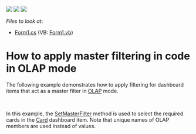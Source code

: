 <!-- default badges list -->
![](https://img.shields.io/endpoint?url=https://codecentral.devexpress.com/api/v1/VersionRange/128580717/13.2.7%2B)
[![](https://img.shields.io/badge/Open_in_DevExpress_Support_Center-FF7200?style=flat-square&logo=DevExpress&logoColor=white)](https://supportcenter.devexpress.com/ticket/details/E5098)
[![](https://img.shields.io/badge/📖_How_to_use_DevExpress_Examples-e9f6fc?style=flat-square)](https://docs.devexpress.com/GeneralInformation/403183)
<!-- default badges end -->
<!-- default file list -->
*Files to look at*:

* [Form1.cs](./CS/Dashboard_SetMasterFilter_OLAP/Form1.cs) (VB: [Form1.vb](./VB/Dashboard_SetMasterFilter_OLAP/Form1.vb))
<!-- default file list end -->
# How to apply master filtering in code in OLAP mode


<p>The following example demonstrates how to apply filtering for dashboard items that act as a master filter in <a href="http://documentation.devexpress.com/#Dashboard/CustomDocument15707">OLAP</a> mode.</p>
<br />
<p>In this example, the <a href="https://documentation.devexpress.com/#Dashboard/DevExpressDashboardWinDashboardViewer_SetMasterFiltertopic">SetMasterFilter</a> method is used to select the required cards in the <a href="http://documentation.devexpress.com/#Dashboard/CustomDocument15263">Card</a> dashboard item. Note that unique names of OLAP members are used instead of values.</p>

<br/>


